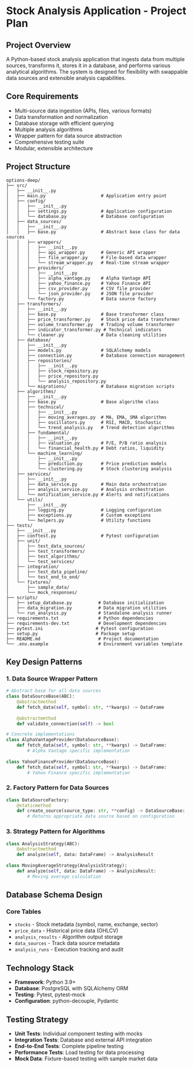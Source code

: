 # Stock Analysis Application - Project Plan

## Project Overview
A Python-based stock analysis application that ingests data from multiple sources, transforms it, stores it in a database, and performs various analytical algorithms. The system is designed for flexibility with swappable data sources and extensible analysis capabilities.

## Core Requirements
- Multi-source data ingestion (APIs, files, various formats)
- Data transformation and normalization
- Database storage with efficient querying
- Multiple analysis algorithms
- Wrapper pattern for data source abstraction
- Comprehensive testing suite
- Modular, extensible architecture

## Project Structure

```
options-deep/
├── src/
│   ├── __init__.py
│   ├── main.py                     # Application entry point
│   ├── config/
│   │   ├── __init__.py
│   │   ├── settings.py             # Application configuration
│   │   └── database.py             # Database configuration
│   ├── data_sources/
│   │   ├── __init__.py
│   │   ├── base.py                 # Abstract base class for data sources
│   │   ├── wrappers/
│   │   │   ├── __init__.py
│   │   │   ├── api_wrapper.py      # Generic API wrapper
│   │   │   ├── file_wrapper.py     # File-based data wrapper
│   │   │   └── stream_wrapper.py   # Real-time stream wrapper
│   │   ├── providers/
│   │   │   ├── __init__.py
│   │   │   ├── alpha_vantage.py    # Alpha Vantage API
│   │   │   ├── yahoo_finance.py    # Yahoo Finance API
│   │   │   ├── csv_provider.py     # CSV file provider
│   │   │   └── json_provider.py    # JSON file provider
│   │   └── factory.py              # Data source factory
│   ├── transformers/
│   │   ├── __init__.py
│   │   ├── base.py                 # Base transformer class
│   │   ├── price_transformer.py    # Stock price data transformer
│   │   ├── volume_transformer.py   # Trading volume transformer
│   │   ├── indicator_transformer.py # Technical indicators
│   │   └── cleaner.py              # Data cleaning utilities
│   ├── database/
│   │   ├── __init__.py
│   │   ├── models.py               # SQLAlchemy models
│   │   ├── connection.py           # Database connection management
│   │   ├── repositories/
│   │   │   ├── __init__.py
│   │   │   ├── stock_repository.py
│   │   │   ├── price_repository.py
│   │   │   └── analysis_repository.py
│   │   └── migrations/             # Database migration scripts
│   ├── algorithms/
│   │   ├── __init__.py
│   │   ├── base.py                 # Base algorithm class
│   │   ├── technical/
│   │   │   ├── __init__.py
│   │   │   ├── moving_averages.py  # MA, EMA, SMA algorithms
│   │   │   ├── oscillators.py      # RSI, MACD, Stochastic
│   │   │   └── trend_analysis.py   # Trend detection algorithms
│   │   ├── fundamental/
│   │   │   ├── __init__.py
│   │   │   ├── valuation.py        # P/E, P/B ratio analysis
│   │   │   └── financial_health.py # Debt ratios, liquidity
│   │   └── machine_learning/
│   │       ├── __init__.py
│   │       ├── prediction.py       # Price prediction models
│   │       └── clustering.py       # Stock clustering analysis
│   ├── services/
│   │   ├── __init__.py
│   │   ├── data_service.py         # Main data orchestration
│   │   ├── analysis_service.py     # Analysis orchestration
│   │   └── notification_service.py # Alerts and notifications
│   └── utils/
│       ├── __init__.py
│       ├── logging.py              # Logging configuration
│       ├── exceptions.py           # Custom exceptions
│       └── helpers.py              # Utility functions
├── tests/
│   ├── __init__.py
│   ├── conftest.py                 # Pytest configuration
│   ├── unit/
│   │   ├── test_data_sources/
│   │   ├── test_transformers/
│   │   ├── test_algorithms/
│   │   └── test_services/
│   ├── integration/
│   │   ├── test_data_pipeline/
│   │   └── test_end_to_end/
│   └── fixtures/
│       ├── sample_data/
│       └── mock_responses/
├── scripts/
│   ├── setup_database.py          # Database initialization
│   ├── data_migration.py          # Data migration utilities
│   └── run_analysis.py            # Standalone analysis runner
├── requirements.txt               # Python dependencies
├── requirements-dev.txt           # Development dependencies
├── pytest.ini                    # Pytest configuration
├── setup.py                      # Package setup
├── README.md                      # Project documentation
└── .env.example                   # Environment variables template
```

## Key Design Patterns

### 1. Data Source Wrapper Pattern
```python
# Abstract base for all data sources
class DataSourceBase(ABC):
    @abstractmethod
    def fetch_data(self, symbol: str, **kwargs) -> DataFrame
    
    @abstractmethod
    def validate_connection(self) -> bool

# Concrete implementations
class AlphaVantageProvider(DataSourceBase):
    def fetch_data(self, symbol: str, **kwargs) -> DataFrame:
        # Alpha Vantage specific implementation
        
class YahooFinanceProvider(DataSourceBase):
    def fetch_data(self, symbol: str, **kwargs) -> DataFrame:
        # Yahoo Finance specific implementation
```

### 2. Factory Pattern for Data Sources
```python
class DataSourceFactory:
    @staticmethod
    def create_source(source_type: str, **config) -> DataSourceBase:
        # Returns appropriate data source based on configuration
```

### 3. Strategy Pattern for Algorithms
```python
class AnalysisStrategy(ABC):
    @abstractmethod
    def analyze(self, data: DataFrame) -> AnalysisResult
    
class MovingAverageStrategy(AnalysisStrategy):
    def analyze(self, data: DataFrame) -> AnalysisResult:
        # Moving average calculation
```

## Database Schema Design

### Core Tables
- `stocks` - Stock metadata (symbol, name, exchange, sector)
- `price_data` - Historical price data (OHLCV)
- `analysis_results` - Algorithm output storage
- `data_sources` - Track data source metadata
- `analysis_runs` - Execution tracking and audit

## Technology Stack
- **Framework**: Python 3.9+
- **Database**: PostgreSQL with SQLAlchemy ORM
- **Testing**: Pytest, pytest-mock
- **Configuration**: python-decouple, Pydantic

## Testing Strategy
- **Unit Tests**: Individual component testing with mocks
- **Integration Tests**: Database and external API integration
- **End-to-End Tests**: Complete pipeline testing
- **Performance Tests**: Load testing for data processing
- **Mock Data**: Fixture-based testing with sample market data